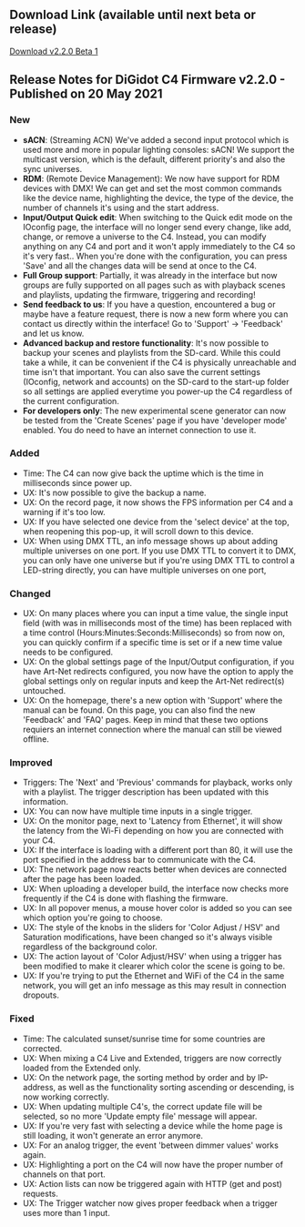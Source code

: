 ## Download Link (available until next beta or release) ##
[Download v2.2.0 Beta 1](http://update.digidot.eu/v2019_1/c4/firmware/v2_0/beta_files/tbd.c4u)

## Release Notes for DiGidot C4 Firmware v2.2.0 - Published on 20 May 2021 ##

### New ###
* **sACN**: (Streaming ACN) We've added a second input protocol which is used more and more in popular lighting consoles: sACN! We support the multicast version, which is the default, different priority's and also the sync universes.
* **RDM**: (Remote Device Management): We now have support for RDM devices with DMX! We can get and set the most common commands like the device name, highlighting the device, the type of the device, the number of channels it's using and the start address.
* **Input/Output Quick edit**: When switching to the Quick edit mode on the IOconfig page, the interface will no longer send every change, like add, change, or remove a universe to the C4. Instead, you can modify anything on any C4 and port and it won't apply immediately to the C4 so it's very fast.. When you're done with the configuration, you can press 'Save' and all the changes data will be send at once to the C4.
* **Full Group support**: Partially, it was already in the interface but now groups are fully supported on all pages such as with playback scenes and playlists, updating the firmware, triggering and recording!
* **Send feedback to us**: If you have a question, encountered a bug or maybe have a feature request, there is now a new form where you can contact us directly within the interface! Go to 'Support' -> 'Feedback' and let us know.
* **Advanced backup and restore functionality**: It's now possible to backup your scenes and playlists from the SD-card. While this could take a while, it can be convenient if the C4 is physically unreachable and time isn't that important. You can also save the current settings (IOconfig, network and accounts) on the SD-card to the start-up folder so all settings are applied everytime you power-up the C4 regardless of the current configuration.
* **For developers only**: The new experimental scene generator can now be tested from the 'Create Scenes' page if you have 'developer mode' enabled. You do need to have an internet connection to use it.

### Added ###
* Time: The C4 can now give back the uptime which is the time in milliseconds since power up.
* UX: It's now possible to give the backup a name.
* UX: On the record page, it now shows the FPS information per C4 and a warning if it's too low.
* UX: If you have selected one device from the 'select device' at the top, when reopening this pop-up, it will scroll down to this device. 
* UX: When using DMX TTL, an info message shows up about adding multiple universes on one port. If you use DMX TTL to convert it to DMX, you can only have one universe but if you're using DMX TTL to control a LED-string directly, you can have multiple universes on one port,  

### Changed ###
* UX: On many places where you can input a time value, the single input field (with was in milliseconds most of the time) has been replaced with a time control (Hours:Minutes:Seconds:Milliseconds) so from now on, you can quickly confirm if a specific time is set or if a new time value needs to be configured.
* UX: On the global settings page of the Input/Output configuration, if you have Art-Net redirects configured, you now have the option to apply the global settings only on regular inputs and keep the Art-Net redirect(s) untouched.
* UX: On the homepage, there's a new option with 'Support' where the manual can be found. On this page, you can also find the new 'Feedback' and 'FAQ' pages. Keep in mind that these two options requiers an internet connection where the manual can still be viewed offline.

### Improved ###
* Triggers: The 'Next' and 'Previous' commands for playback, works only with a playlist. The trigger description has been updated with this information.
* UX: You can now have multiple time inputs in a single trigger.
* UX: On the monitor page, next to 'Latency from Ethernet', it will show the latency from the Wi-Fi depending on how you are connected with your C4.
* UX: If the interface is loading with a different port than 80, it will use the port specified in the address bar to communicate with the C4.
* UX: The network page now reacts better when devices are connected after the page has been loaded.
* UX: When uploading a developer build, the interface now checks more frequently if the C4 is done with flashing the firmware.
* UX: In all popover menus, a mouse hover color is added so you can see which option you're going to choose.
* UX: The style of the knobs in the sliders for 'Color Adjust / HSV' and Saturation modifications, have been changed so it's always visible regardless of the background color. 
* UX: The action layout of 'Color Adjust/HSV' when using a trigger has been modified to make it clearer which color the scene is going to be.
* UX: If you're trying to put the Ethernet and WiFi of the C4 in the same network, you will get an info message as this may result in connection dropouts.

### Fixed ###
* Time: The calculated sunset/sunrise time for some countries are corrected.
* UX: When mixing a C4 Live and Extended, triggers are now correctly loaded from the Extended only.
* UX: On the network page, the sorting method by order and by IP-address, as well as the functionality sorting ascending or descending, is now working correctly.
* UX: When updating multiple C4's, the correct update file will be selected, so no more 'Update empty file' message will appear.
* UX: If you're very fast with selecting a device while the home page is still loading, it won't generate an error anymore.
* UX: For an analog trigger, the event 'between dimmer values' works again.
* UX: Highlighting a port on the C4 will now have the proper number of channels on that port.
* UX: Action lists can now be triggered again with HTTP (get and post) requests.
* UX: The Trigger watcher now gives proper feedback when a trigger uses more than 1 input.
